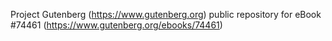 Project Gutenberg (https://www.gutenberg.org) public repository for
eBook #74461 (https://www.gutenberg.org/ebooks/74461)
